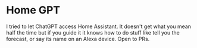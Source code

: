 # Home GPT

I tried to let ChatGPT access Home Assistant. It doesn't get what you mean half the time but if you guide it it knows how to do stuff like tell you the forecast, or say its name on an Alexa device. Open to PRs.

